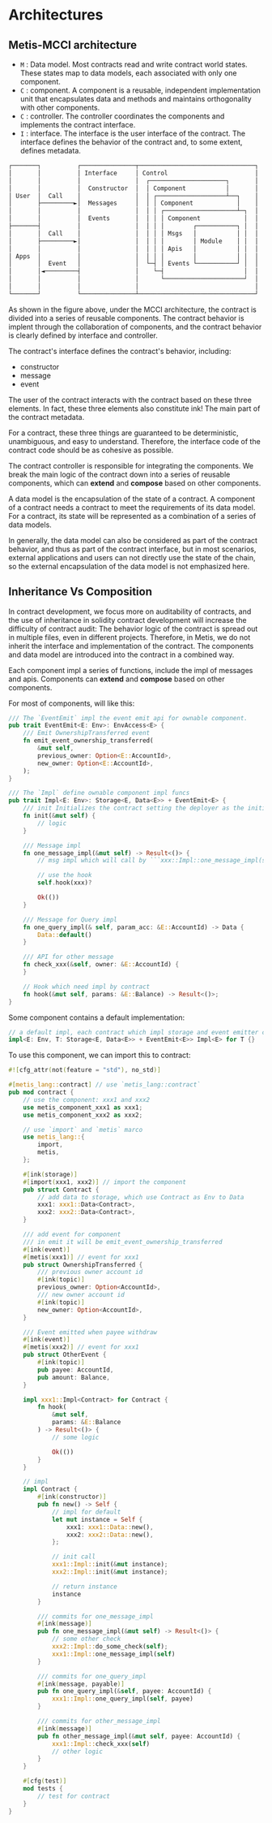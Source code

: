 # Architectures

## Metis-MCCI architecture

- `M` : Data model. Most contracts read and write contract world states. These states map to data models, each associated with only one component.
- `C` : component. A component is a reusable, independent implementation unit that encapsulates data and methods and maintains orthogonality with other components.
- `C` : controller. The controller coordinates the components and implements the contract interface.
- `I` : interface. The interface is the user interface of the contract. The interface defines the behavior of the contract and, to some extent, defines metadata.

```txt
┌───────┐          ┌───────────────┬────────────────────────────────┐
│       │          │ Interface     │ Control                        │
│       │          │               │  ┌─────────────────────┐       │
│       │          │  Constructor  │  │ Component           │       │
│ User  │  Call    │               │  │ ┌───────────────────┴──┐    │
│       ├─────────►│  Messages     │  │ │ Component            │    │
│       │          │               │  │ │ ┌────────────────────┴─┐  │
│       │          │  Events       │  │ │ │ Component            │  │
├───────┤          │               │  │ │ │        ┌───────────┐ │  │
│       │  Call    │               │  │ │ │ Msgs   │           │ │  │
│       ├─────────►│               │  │ │ │        │ Module    │ │  │
│       │          │               │  │ │ │ Apis   │           │ │  │
│ Apps  │          │               │  │ │ │        │           │ │  │
│       │  Event   │               │  └─┤ │ Events └───────────┘ │  │
│       │◄─────────┤               │    └─┤                      │  │
│       │          │               │      └──────────────────────┘  │
│       │          │               │                                │
└───────┘          └───────────────┴────────────────────────────────┘
```

As shown in the figure above, under the MCCI architecture, the contract is divided into a series of reusable components. The contract behavior is implent through the collaboration of components, and the contract behavior is clearly defined by interface and controller.

The contract's interface defines the contract's behavior, including:

- constructor
- message
- event

The user of the contract interacts with the contract based on these three elements. In fact, these three elements also constitute ink! The main part of the contract metadata.

For a contract, these three things are guaranteed to be deterministic, unambiguous, and easy to understand. Therefore, the interface code of the contract code should be as cohesive as possible.

The contract controller is responsible for integrating the components. We break the main logic of the contract down into a series of reusable components, which can **extend** and **compose** based on other components.

A data model is the encapsulation of the state of a contract. A component of a contract needs a contract to meet the requirements of its data model. For a contract, its state will be represented as a combination of a series of data models.

In generally, the data model can also be considered as part of the contract behavior, and thus as part of the contract interface, but in most scenarios, external applications and users can not directly use the state of the chain, so the external encapsulation of the data model is not emphasized here.

## Inheritance Vs Composition

In contract development, we focus more on auditability of contracts, and the use of inheritance in solidity contract development will increase the difficulty of contract audit: The behavior logic of the contract is spread out in multiple files, even in different projects. Therefore, in Metis, we do not inherit the interface and implementation of the contract. The components and data model are introduced into the contract in a combined way.

Each component impl a series of functions, include the impl of messages and apis. Components can **extend** and **compose** based on other components.

For most of components, will like this:

```rust
/// The `EventEmit` impl the event emit api for ownable component.
pub trait EventEmit<E: Env>: EnvAccess<E> {
    /// Emit OwnershipTransferred event
    fn emit_event_ownership_transferred(
        &mut self,
        previous_owner: Option<E::AccountId>,
        new_owner: Option<E::AccountId>,
    );
}

/// The `Impl` define ownable component impl funcs
pub trait Impl<E: Env>: Storage<E, Data<E>> + EventEmit<E> {
    /// init Initializes the contract setting the deployer as the initial owner.
    fn init(&mut self) {
        // logic
    }

    /// Message impl 
    fn one_message_impl(&mut self) -> Result<()> {
        // msg impl which will call by ```xxx::Impl::one_message_impl(self)```

        // use the hook
        self.hook(xxx)?

        Ok(())
    }

    /// Message for Query impl
    fn one_query_impl(& self, param_acc: &E::AccountId) -> Data {
        Data::default()
    }

    /// API for other message
    fn check_xxx(&self, owner: &E::AccountId) {
    }

    // Hook which need impl by contract
    fn hook(&mut self, params: &E::Balance) -> Result<()>;
}

```

Some component contains a default implementation:

```rust
// a default impl, each contract which impl storage and event emitter can be component
impl<E: Env, T: Storage<E, Data<E>> + EventEmit<E>> Impl<E> for T {}
```

To use this component, we can import this to contract:

```rust
#![cfg_attr(not(feature = "std"), no_std)]

#[metis_lang::contract] // use `metis_lang::contract`
pub mod contract {
    // use the component: xxx1 and xxx2
    use metis_component_xxx1 as xxx1;
    use metis_component_xxx2 as xxx2;

    // use `import` and `metis` marco
    use metis_lang::{
        import,
        metis,
    };

    #[ink(storage)]
    #[import(xxx1, xxx2)] // import the component
    pub struct Contract {
        // add data to storage, which use Contract as Env to Data
        xxx1: xxx1::Data<Contract>,
        xxx2: xxx2::Data<Contract>,
    }

    /// add event for component
    /// in emit it will be emit_event_ownership_transferred
    #[ink(event)]
    #[metis(xxx1)] // event for xxx1
    pub struct OwnershipTransferred {
        /// previous owner account id
        #[ink(topic)]
        previous_owner: Option<AccountId>,
        /// new owner account id
        #[ink(topic)]
        new_owner: Option<AccountId>,
    }

    /// Event emitted when payee withdraw
    #[ink(event)]
    #[metis(xxx2)] // event for xxx1
    pub struct OtherEvent {
        #[ink(topic)]
        pub payee: AccountId,
        pub amount: Balance,
    }

    impl xxx1::Impl<Contract> for Contract {
        fn hook(
            &mut self,
            params: &E::Balance
        ) -> Result<()> {
            // some logic

            Ok(())
        }
    }

    // impl
    impl Contract {
        #[ink(constructor)]
        pub fn new() -> Self {
            // impl for default
            let mut instance = Self {
                xxx1: xxx1::Data::new(),
                xxx2: xxx2::Data::new(),
            };

            // init call
            xxx1::Impl::init(&mut instance);
            xxx2::Impl::init(&mut instance);

            // return instance
            instance
        }

        /// commits for one_message_impl
        #[ink(message)]
        pub fn one_message_impl(&mut self) -> Result<()> {
            // some other check
            xxx2::Impl::do_some_check(self);
            xxx1::Impl::one_message_impl(self)
        }

        /// commits for one_query_impl
        #[ink(message, payable)]
        pub fn one_query_impl(&self, payee: AccountId) {
            xxx1::Impl::one_query_impl(self, payee)
        }

        /// commits for other_message_impl
        #[ink(message)]
        pub fn other_message_impl(&mut self, payee: AccountId) {
            xxx1::Impl::check_xxx(self)
            // other logic
        }
    }

    #[cfg(test)]
    mod tests {
        // test for contract
    }
}
```
